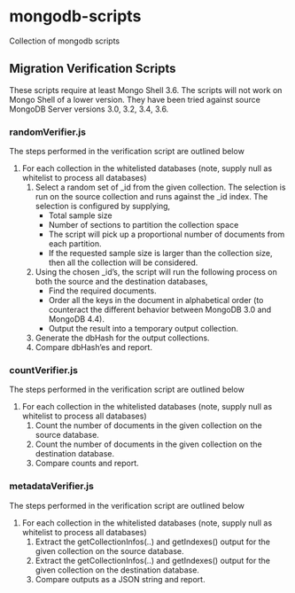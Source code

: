 # mongodb-scripts
Collection of mongodb scripts

## Migration Verification Scripts
These scripts require at least Mongo Shell 3.6. The scripts will not work on Mongo Shell of a lower version. They have been tried against source MongoDB Server versions 3.0, 3.2, 3.4, 3.6.

### randomVerifier.js
The steps performed in the verification script are outlined below
1. For each collection in the whitelisted databases (note, supply null as whitelist to process all databases)
   1. Select a random set of _id from the given collection. The selection is run on the source collection and runs against the _id index. The selection is configured by supplying,
      * Total sample size
      * Number of sections to partition the collection space
      * The script will pick up a proportional number of documents from each partition.
      * If the requested sample size is larger than the collection size, then all the collection will be considered.
   1. Using the chosen _id’s, the script will run the following process on both the source and the destination databases,
      * Find the required documents.
      * Order all the keys in the document in alphabetical order (to counteract the different behavior between MongoDB 3.0 and MongoDB 4.4).
      * Output the result into a temporary output collection.
   1. Generate the dbHash for the output collections.
   1. Compare dbHash’es and report.

### countVerifier.js
The steps performed in the verification script are outlined below
1. For each collection in the whitelisted databases (note, supply null as whitelist to process all databases)
   1. Count the number of documents in the given collection on the source database.
   1. Count the number of documents in the given collection on the destination database.
   1. Compare counts and report.

### metadataVerifier.js
The steps performed in the verification script are outlined below
1. For each collection in the whitelisted databases (note, supply null as whitelist to process all databases)
   1. Extract the getCollectionInfos(..) and getIndexes() output for the given collection on the source database.
   1. Extract the getCollectionInfos(..) and getIndexes() output for the given collection on the destination database.
   1. Compare outputs as a JSON string and report.

